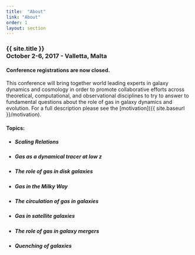 ```yaml
---
title:  "About"
link: "About"
order: 1
layout: section
---
```


<h3>{{ site.title }}<br>October 2-6, 2017 - Valletta, Malta </h3>

<h4> Conference registrations are now closed.</h4>

This conference will bring together world leading experts in galaxy dynamics and cosmology in order to promote collaborative efforts across theoretical, computational, and observational disciplines to try to answer to fundamental questions about the role of gas in galaxy dynamics and evolution. For a full description please see the [motivation]({{ site.baseurl }}/motivation).

#### Topics:
<ul>
    <li>
        <h5> Scaling Relations </h5>
    </li>
    <li>
        <h5> Gas as a dynamical tracer at low z </h5>
    </li>
    <li>
        <h5> The role of gas in disk galaxies </h5>
    </li>
    <li>
        <h5> Gas in the Milky Way </h5>
    </li>
    <li>
        <h5> The circulation of gas in galaxies </h5>
    </li>
    <li>
        <h5> Gas in satellite galaxies </h5>
    </li>
    <li>
        <h5> The role of gas in galaxy mergers </h5>
    </li>
    <li>
        <h5> Quenching of galaxies </h5>
    </li>
</ul> <!-- row -->

